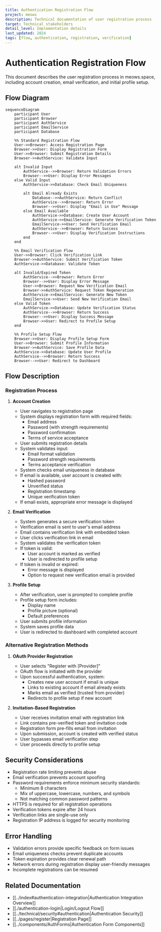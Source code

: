 ```yaml
---
title: Authentication Registration Flow
project: meows
description: Technical documentation of user registration process
target: Technical stakeholders
detail_level: Implementation details
last_updated: 2024
tags: [flow, authentication, registration, verification]
---
```


# Authentication Registration Flow

This document describes the user registration process in meows.space, including account creation, email verification, and initial profile setup.

## Flow Diagram

```mermaid
sequenceDiagram
    participant User
    participant Browser
    participant AuthService
    participant EmailService
    participant Database

    %% Standard Registration Flow
    User->>Browser: Access Registration Page
    Browser->>User: Display Registration Form
    User->>Browser: Submit Registration Details
    Browser->>AuthService: Validate Input

    alt Invalid Input
        AuthService-->>Browser: Return Validation Errors
        Browser-->>User: Display Error Messages
    else Valid Input
        AuthService->>Database: Check Email Uniqueness

        alt Email Already Exists
            Database-->>AuthService: Return Conflict
            AuthService-->>Browser: Return Error
            Browser-->>User: Display "Email in Use" Message
        else Email Available
            AuthService->>Database: Create User Account
            AuthService->>EmailService: Generate Verification Token
            EmailService->>User: Send Verification Email
            AuthService-->>Browser: Return Success
            Browser-->>User: Display Verification Instructions
        end
    end

    %% Email Verification Flow
    User->>Browser: Click Verification Link
    Browser->>AuthService: Submit Verification Token
    AuthService->>Database: Validate Token

    alt Invalid/Expired Token
        AuthService-->>Browser: Return Error
        Browser-->>User: Display Error Message
        User->>Browser: Request New Verification Email
        Browser->>AuthService: Request Token Regeneration
        AuthService->>EmailService: Generate New Token
        EmailService->>User: Send New Verification Email
    else Valid Token
        AuthService->>Database: Update Verification Status
        AuthService-->>Browser: Return Success
        Browser-->>User: Display Success Message
        Browser->>User: Redirect to Profile Setup
    end

    %% Profile Setup Flow
    Browser->>User: Display Profile Setup Form
    User->>Browser: Submit Profile Information
    Browser->>AuthService: Save Profile Data
    AuthService->>Database: Update User Profile
    AuthService-->>Browser: Return Success
    Browser-->>User: Redirect to Dashboard
```

## Flow Description

### Registration Process

1. **Account Creation**

   - User navigates to registration page
   - System displays registration form with required fields:
     - Email address
     - Password (with strength requirements)
     - Password confirmation
     - Terms of service acceptance
   - User submits registration details
   - System validates input:
     - Email format validation
     - Password strength requirements
     - Terms acceptance verification
   - System checks email uniqueness in database
   - If email is available, user account is created with:
     - Hashed password
     - Unverified status
     - Registration timestamp
     - Unique verification token
   - If email exists, appropriate error message is displayed

2. **Email Verification**

   - System generates a secure verification token
   - Verification email is sent to user's email address
   - Email contains verification link with embedded token
   - User clicks verification link in email
   - System validates the verification token
   - If token is valid:
     - User account is marked as verified
     - User is redirected to profile setup
   - If token is invalid or expired:
     - Error message is displayed
     - Option to request new verification email is provided

3. **Profile Setup**
   - After verification, user is prompted to complete profile
   - Profile setup form includes:
     - Display name
     - Profile picture (optional)
     - Default preferences
   - User submits profile information
   - System saves profile data
   - User is redirected to dashboard with completed account

### Alternative Registration Methods

1. **OAuth Provider Registration**

   - User selects "Register with [Provider]"
   - OAuth flow is initiated with the provider
   - Upon successful authentication, system:
     - Creates new user account if email is unique
     - Links to existing account if email already exists
     - Marks email as verified (trusted from provider)
     - Redirects to profile setup if new account

2. **Invitation-Based Registration**
   - User receives invitation email with registration link
   - Link contains pre-verified token and invitation code
   - Registration form pre-fills email from invitation
   - Upon submission, account is created with verified status
   - User bypasses email verification step
   - User proceeds directly to profile setup

## Security Considerations

- Registration rate limiting prevents abuse
- Email verification prevents account spoofing
- Password requirements enforce minimum security standards:
  - Minimum 8 characters
  - Mix of uppercase, lowercase, numbers, and symbols
  - Not matching common password patterns
- HTTPS is required for all registration operations
- Verification tokens expire after 24 hours
- Verification links are single-use only
- Registration IP address is logged for security monitoring

## Error Handling

- Validation errors provide specific feedback on form issues
- Email uniqueness checks prevent duplicate accounts
- Token expiration provides clear renewal path
- Network errors during registration display user-friendly messages
- Incomplete registrations can be resumed

## Related Documentation

- [[../index#authentication-integration|Authentication Integration Overview]]
- [[./authentication-login|Login/Logout Flow]]
- [[../technical/security#authentication|Authentication Security]]
- [[../pages/register|Registration Page]]
- [[../components/AuthForms|Authentication Form Components]]

